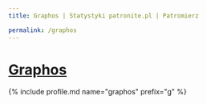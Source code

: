 ```yaml
---
title: Graphos | Statystyki patronite.pl | Patromierz

permalink: /graphos
---
```


# [Graphos](https://patronite.pl/graphos)

{% include profile.md name="graphos" prefix="g" %}
